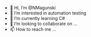 - 👋 Hi, I’m @NMagunski
- 👀 I’m interested in automation testing
- 🌱 I’m currently learning C#
- 💞️ I’m looking to collaborate on ...
- 📫 How to reach me ...

<!---
NMagunski/NMagunski is a ✨ special ✨ repository because its `README.md` (this file) appears on your GitHub profile.
You can click the Preview link to take a look at your changes.
--->
